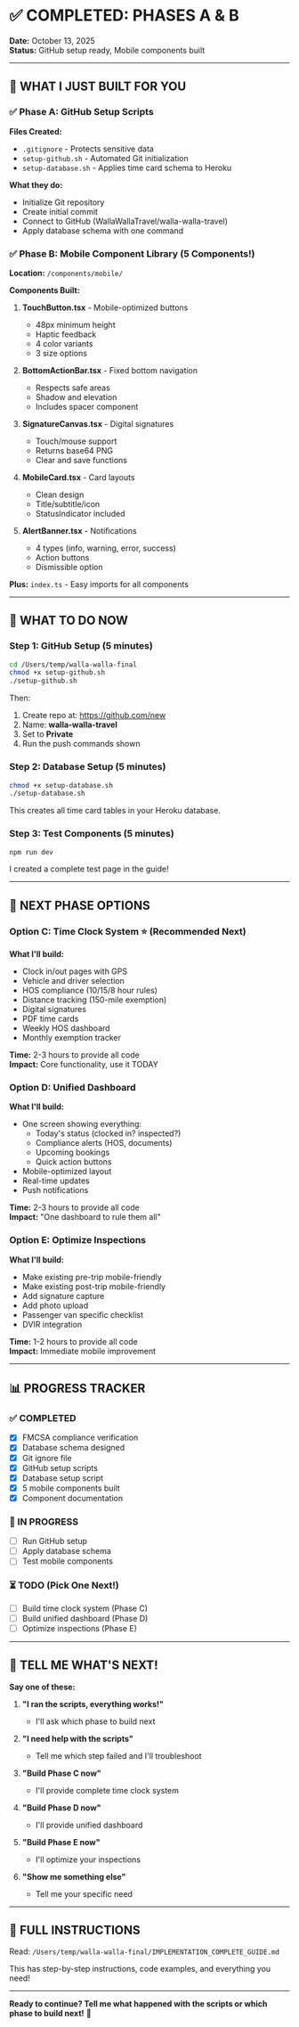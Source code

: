 # ✅ COMPLETED: PHASES A & B

**Date:** October 13, 2025  
**Status:** GitHub setup ready, Mobile components built

---

## 🎉 WHAT I JUST BUILT FOR YOU

### ✅ Phase A: GitHub Setup Scripts
**Files Created:**
- `.gitignore` - Protects sensitive data
- `setup-github.sh` - Automated Git initialization
- `setup-database.sh` - Applies time card schema to Heroku

**What they do:**
- Initialize Git repository
- Create initial commit
- Connect to GitHub (WallaWallaTravel/walla-walla-travel)
- Apply database schema with one command

### ✅ Phase B: Mobile Component Library (5 Components!)
**Location:** `/components/mobile/`

**Components Built:**

1. **TouchButton.tsx** - Mobile-optimized buttons
   - 48px minimum height
   - Haptic feedback
   - 4 color variants
   - 3 size options

2. **BottomActionBar.tsx** - Fixed bottom navigation
   - Respects safe areas
   - Shadow and elevation
   - Includes spacer component

3. **SignatureCanvas.tsx** - Digital signatures
   - Touch/mouse support
   - Returns base64 PNG
   - Clear and save functions

4. **MobileCard.tsx** - Card layouts
   - Clean design
   - Title/subtitle/icon
   - StatusIndicator included

5. **AlertBanner.tsx** - Notifications
   - 4 types (info, warning, error, success)
   - Action buttons
   - Dismissible option

**Plus:** `index.ts` - Easy imports for all components

---

## 🚀 WHAT TO DO NOW

### Step 1: GitHub Setup (5 minutes)
```bash
cd /Users/temp/walla-walla-final
chmod +x setup-github.sh
./setup-github.sh
```

Then:
1. Create repo at: https://github.com/new
2. Name: **walla-walla-travel**
3. Set to **Private**
4. Run the push commands shown

### Step 2: Database Setup (5 minutes)
```bash
chmod +x setup-database.sh
./setup-database.sh
```

This creates all time card tables in your Heroku database.

### Step 3: Test Components (5 minutes)
```bash
npm run dev
```

I created a complete test page in the guide!

---

## 🎯 NEXT PHASE OPTIONS

### Option C: Time Clock System ⭐ (Recommended Next)
**What I'll build:**
- Clock in/out pages with GPS
- Vehicle and driver selection
- HOS compliance (10/15/8 hour rules)
- Distance tracking (150-mile exemption)
- Digital signatures
- PDF time cards
- Weekly HOS dashboard
- Monthly exemption tracker

**Time:** 2-3 hours to provide all code  
**Impact:** Core functionality, use it TODAY

### Option D: Unified Dashboard
**What I'll build:**
- One screen showing everything:
  - Today's status (clocked in? inspected?)
  - Compliance alerts (HOS, documents)
  - Upcoming bookings
  - Quick action buttons
- Mobile-optimized layout
- Real-time updates
- Push notifications

**Time:** 2-3 hours to provide all code  
**Impact:** "One dashboard to rule them all"

### Option E: Optimize Inspections
**What I'll build:**
- Make existing pre-trip mobile-friendly
- Make existing post-trip mobile-friendly
- Add signature capture
- Add photo upload
- Passenger van specific checklist
- DVIR integration

**Time:** 1-2 hours to provide all code  
**Impact:** Immediate mobile improvement

---

## 📊 PROGRESS TRACKER

### ✅ COMPLETED
- [x] FMCSA compliance verification
- [x] Database schema designed
- [x] Git ignore file
- [x] GitHub setup scripts
- [x] Database setup script
- [x] 5 mobile components built
- [x] Component documentation

### 🚧 IN PROGRESS
- [ ] Run GitHub setup
- [ ] Apply database schema
- [ ] Test mobile components

### ⏳ TODO (Pick One Next!)
- [ ] Build time clock system (Phase C)
- [ ] Build unified dashboard (Phase D)
- [ ] Optimize inspections (Phase E)

---

## 💬 TELL ME WHAT'S NEXT!

**Say one of these:**

1. **"I ran the scripts, everything works!"**
   - I'll ask which phase to build next

2. **"I need help with the scripts"**
   - Tell me which step failed and I'll troubleshoot

3. **"Build Phase C now"**
   - I'll provide complete time clock system

4. **"Build Phase D now"**
   - I'll provide unified dashboard

5. **"Build Phase E now"**
   - I'll optimize your inspections

6. **"Show me something else"**
   - Tell me your specific need

---

## 📖 FULL INSTRUCTIONS

Read: `/Users/temp/walla-walla-final/IMPLEMENTATION_COMPLETE_GUIDE.md`

This has step-by-step instructions, code examples, and everything you need!

---

**Ready to continue? Tell me what happened with the scripts or which phase to build next!** 🚀

